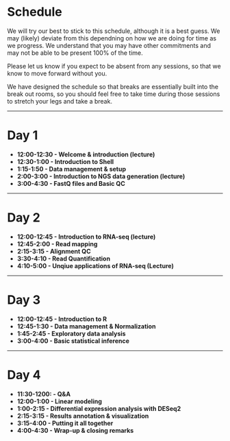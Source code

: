 # Schedule

We will try our best to stick to this schedule, although it is a best guess. We may (likely) deviate from this dependning on how we are doing for time as we progress. We understand that you may have other commitments and may not be able to be present 100% of the time.

Please let us know if you expect to be absent from any sessions, so that we know to move forward without you.

We have designed the schedule so that breaks are essentially built into the break out rooms, so you should feel free to take time during those sessions to stretch your legs and take a break.

---

# Day 1

- **12:00-12:30 - Welcome & introduction (lecture)**
- **12:30-1:00 - Introduction to Shell**
- **1:15-1:50 - Data management & setup**
- **2:00-3:00 - Introduction to NGS data generation (lecture)**
- **3:00-4:30 - FastQ files and Basic QC**

---

# Day 2

- **12:00-12:45 - Introduction to RNA-seq (lecture)**
- **12:45-2:00 - Read mapping**
- **2:15-3:15 - Alignment QC**
- **3:30-4:10 - Read Quantification** 
- **4:10-5:00 - Unqiue applications of RNA-seq (Lecture)**

---

# Day 3

- **12:00-12:45 - Introduction to R**
- **12:45-1:30 - Data management & Normalization**
- **1:45-2:45 - Exploratory data analysis**
- **3:00-4:00 - Basic statistical inference**
---

# Day 4

- **11:30-1200: - Q&A**
- **12:00-1:00 - Linear modeling**
- **1:00-2:15 - Differential expression analysis with DESeq2**
- **2:15-3:15 - Results annotation & visualization**
- **3:15-4:00 - Putting it all together**
- **4:00-4:30 - Wrap-up & closing remarks**
